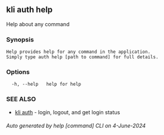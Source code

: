 ## kli auth help

Help about any command

### Synopsis

```
Help provides help for any command in the application.
Simply type auth help [path to command] for full details.
```

### Options

```
  -h, --help   help for help
```

### SEE ALSO

* [kli auth](kli_auth.md)  - login, logout, and get login status

###### Auto generated by help [command] CLI on 4-June-2024
